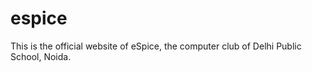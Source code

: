 # espice
This is the official website of eSpice, the computer club of Delhi Public School, Noida. 


